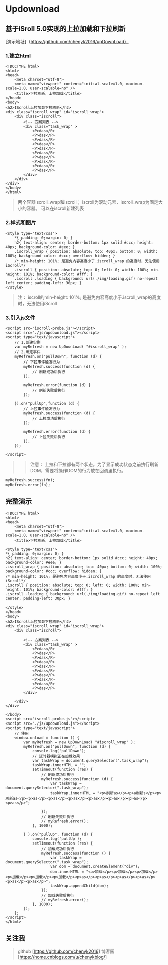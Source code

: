 # Updownload

## 基于iSroll 5.0实现的上拉加载和下拉刷新
[演示地址]（https://github.com/chenyk2016/upDownLoad）

### 1.建立html

	<!DOCTYPE html>
	<html>
	<head>
		<meta charset="utf-8">
		<meta name="viewport" content="initial-scale=1.0, maximum-scale=1.0, user-scalable=no" />
		<title>下拉刷新，上拉加载</title>
	</head>
	<body>
	<h2>IScroll上拉加载下拉刷新</h2>
	<div class="iscroll_wrap" id="iscroll_wrap">
		<div class="iscroll">
			<!-- 方案列表 -->
			<div class="task_wrap" >
				<P>das</P>
				<P>das</P>
				<P>das</P>
				<P>das</P>
				<P>das</P>
				<P>das</P>
				<P>das</P>
				<P>das</P>
				<P>das</P>
				<P>das</P>
			</div>
		</div>
	</div>
	</body>
	</html>

>两个容器iscroll_wrap和iscroll；
iscroll为滚动元素，iscroll_wrap为固定大小的容器。
可以在iscroll新建列表

### 2.样式和图片

	<style type="text/css">
		*{ padding: 0;margin: 0; }
		h2{ text-align: center; border-bottom: 1px solid #ccc; height: 40px; background-color: #eee; }
		.iscroll_wrap { position: absolute; top: 40px; bottom: 0; width: 100%; background-color: #ccc; overflow: hidden; }
		/* min-height: 101%; 是避免内容高度小于.iscroll_wrap 的高度时，无法使用iScroll*/
		.iscroll { position: absolute; top: 0; left: 0; width: 100%; min-height: 101%; background-color: #fff; }
		.iscroll .loading { background: url(./img/loading.gif) no-repeat left center; padding-left: 30px; }
	</style>

>注：
iscroll的min-height: 101%; 是避免内容高度小于.iscroll_wrap的高度时，无法使用iScroll

### 3.引入js文件

	<script src="iscroll-probe.js"></script>
	<script src="./js/updownload.js"></script>
	<script type="text/javascript">
		// 1.创建实例
		var myRefresh = new UpDownLoad( "#iscroll_wrap" );
		// 2.绑定事件 
		myRefresh.on("pullDown", function (d) {
			// 下拉事件触发行为
			myRefresh.success(function (d) {
				// 刷新成功后执行
			});

			myRefresh.error(function (d) {
				// 刷新失败后执行
			});

		}).on("pullUp",function (d) {
			// 上拉事件触发行为
			myRefresh.success(function (d) {
				// 上拉成功后执行	
			});

			myRefresh.error(function (d) {
				// 上拉失败后执行
			});
		});

	</script>


>>注意：
上拉和下拉都有两个状态。为了显示成功状态之前执行刷新DOM，需要将操作DOM的行为放在回调里执行。

	myRefresh.success(fn);
	myRefresh.error(fn);


## 完整演示

	<!DOCTYPE html>
	<html>
	<head>
		<meta charset="utf-8">
		<meta name="viewport" content="initial-scale=1.0, maximum-scale=1.0, user-scalable=no" />
		<title>下拉刷新，上拉加载</title>

	<style type="text/css">
	*{ padding: 0;margin: 0; }
	h2{ text-align: center; border-bottom: 1px solid #ccc; height: 40px; background-color: #eee; }
	.iscroll_wrap { position: absolute; top: 40px; bottom: 0; width: 100%; background-color: #ccc; overflow: hidden; }
	/* min-height: 101%; 是避免内容高度小于.iscroll_wrap 的高度时，无法使用iScroll*/
	.iscroll { position: absolute; top: 0; left: 0; width: 100%; min-height: 101%; background-color: #fff; }
	.iscroll .loading { background: url(./img/loading.gif) no-repeat left center; padding-left: 30px; }

	</style>
	</head>
	<body>
	<h2>IScroll上拉加载下拉刷新</h2>
	<div class="iscroll_wrap" id="iscroll_wrap">
		<div class="iscroll">

			<!-- 方案列表 -->
			<div class="task_wrap" >
				<P>das</P>
				<P>das</P>
				<P>das</P>
				<P>das</P>
				<P>das</P>
				<P>das</P>
				<P>das</P>
				<P>das</P>
				<P>das</P>
				<P>das</P>
			</div>

		</div>
	</div>

	</body>
	<script src="iscroll-probe.js"></script>
	<script src="./js/updownload.js"></script>
	<script type="text/javascript">
		// 使用
		window.onload = function () {
			var myRefresh = new UpDownLoad( "#iscroll_wrap" );
			myRefresh.on("pullDown", function (d) {
				console.log('pullDown');
				// 延时器模拟正在加载效果
				var taskWrap = document.querySelector(".task_wrap");
				taskWrap.innerHTML = "";
				setTimeout(function (res) {
					// 刷新成功后执行
					myRefresh.success(function (d) {
						var taskWrap = document.querySelector(".task_wrap");
						taskWrap.innerHTML = "<p>刷新as</p><p>a刷新s</p><p>刷新as</p><p>as</p><p>as</p><p>as</p><p>as</p><p>as</p><p>as</p><p>as</p>";
						
					});
					// 刷新失败后执行
					// myRefresh.error();
				}, 1000);
				
			} ).on("pullUp", function (d) {
				console.log('pullUp');
				setTimeout(function (res) {
					// 加载成功后执行
					myRefresh.success(function () {
						var taskWrap = document.querySelector(".task_wrap");
						var dom = document.createElement("div");
						dom.innerHTML = "<p>加载</p><p>加载</p><p>加载</p><p>加载</p><p>加载</p><p>加载</p><p>as</p><p>as</p><p>as</p><p>as</p><p>as</p><p>as</p>";
						taskWrap.appendChild(dom);
					});
					// 加载失败后执行
					// myRefresh.error();
				}, 1000);
			});
		};
	</script>
	</html>

## 关注我
>github [https://github.com/chenyk2016]
>博客园 [https://home.cnblogs.com/u/chenykblog/]

